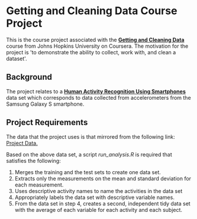 # Getting and Cleaning Data Course Project

This is the course project associated with the **[Getting and Cleaning Data]** course from
Johns Hopkins University on Coursera. The motivation for the project is 'to demonstrate
the ability to collect, work with, and clean a dataset'.

## Background

The project relates to a **[Human Activity Recognition Using Smartphones]** data set which
corresponds to data collected from accelerometers from the Samsung Galaxy S smartphone.

## Project Requirements

The data that the project uses is that mirrored from the following link:
[Project Data.](
  https://d396qusza40orc.cloudfront.net/getdata%2Fprojectfiles%2FUCI%20HAR%20Dataset.zip)

Based on the above data set, a script _run\_analysis.R_ is required that satisfies the
following:

1. Merges the training and the test sets to create one data set.
2. Extracts only the measurements on the mean and standard deviation for each measurement.
3. Uses descriptive activity names to name the activities in the data set
4. Appropriately labels the data set with descriptive variable names.
5. From the data set in step 4, creates a second, independent tidy data set with the
    average of each variable for each activity and each subject.


[Getting and Cleaning Data]: https://www.coursera.org/learn/data-cleaning
[Human Activity Recognition Using Smartphones]:
    http://archive.ics.uci.edu/ml/datasets/Human+Activity+Recognition+Using+Smartphones


